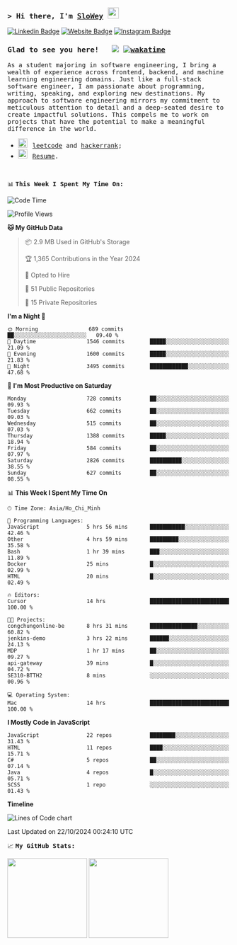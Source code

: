### <samp>&gt; Hi there, I'm <a href="https://www.slowey.works/" target="_blank">SloWey</a> <img src="https://media.giphy.com/media/hvRJCLFzcasrR4ia7z/giphy.gif" width="25"> </samp>

[![Linkedin Badge](https://img.shields.io/badge/-LinkedIn-0e76a8?style=flat-square&logo=Linkedin&logoColor=white)](https://linkedin.com/in/sloweyne)
[![Website Badge](https://img.shields.io/badge/Website-3b5998?style=flat-square&logo=google-chrome&logoColor=white)](https://slowey.works)
[![Instagram Badge](https://img.shields.io/badge/-Instagram-e4405f?style=flat-square&logo=Instagram&logoColor=white)](https://instagram.com/slowey.psd/)

### <samp>Glad to see you here! &nbsp; ![](https://komarev.com/ghpvc/?username=sloweyyy&style=flat-square&base=2000) [![wakatime](https://wakatime.com/badge/user/9920bcaa-3b4e-4c6e-850d-ddd47cfd4d44.svg)](https://wakatime.com/@9920bcaa-3b4e-4c6e-850d-ddd47cfd4d44)

<samp> As a student majoring in software engineering, I bring a wealth of experience across frontend, backend, and machine learning engineering domains. Just like a full-stack software engineer, I am passionate about programming, writing, speaking, and exploring new destinations. My approach to software engineering mirrors my commitment to meticulous attention to detail and a deep-seated desire to create impactful solutions. This compels me to work on projects that have the potential to make a meaningful difference in the world.


-   <img src="https://github.com/Gapur/Gapur/blob/main/assets/lightning.gif?raw=true" width="21" />&nbsp;&nbsp; <samp>[leetcode](https://leetcode.com/slowey/) and [hackerrank](https://www.hackerrank.com/profile/slowey);
-   <img src="https://github.com/Gapur/Gapur/blob/main/assets/doc.gif?raw=true" width="21" />&nbsp;&nbsp; <samp>[Resume](https://docs.google.com/uc?export=download&id=1GwGAdVoL07p453oUvZU4YLiCwvMPI0rO).

</br>

📊 **<samp>This Week I Spent My Time On:**

<!--START_SECTION:waka-->
![Code Time](http://img.shields.io/badge/Code%20Time-107%20hrs%2055%20mins-blue)

![Profile Views](http://img.shields.io/badge/Profile%20Views-0-blue)

**🐱 My GitHub Data** 

> 📦 2.9 MB Used in GitHub's Storage 
 > 
> 🏆 1,365 Contributions in the Year 2024
 > 
> 💼 Opted to Hire
 > 
> 📜 51 Public Repositories 
 > 
> 🔑 15 Private Repositories 
 > 
**I'm a Night 🦉** 

```text
🌞 Morning                689 commits         ██░░░░░░░░░░░░░░░░░░░░░░░   09.40 % 
🌆 Daytime                1546 commits        █████░░░░░░░░░░░░░░░░░░░░   21.09 % 
🌃 Evening                1600 commits        █████░░░░░░░░░░░░░░░░░░░░   21.83 % 
🌙 Night                  3495 commits        ████████████░░░░░░░░░░░░░   47.68 % 
```
📅 **I'm Most Productive on Saturday** 

```text
Monday                   728 commits         ██░░░░░░░░░░░░░░░░░░░░░░░   09.93 % 
Tuesday                  662 commits         ██░░░░░░░░░░░░░░░░░░░░░░░   09.03 % 
Wednesday                515 commits         ██░░░░░░░░░░░░░░░░░░░░░░░   07.03 % 
Thursday                 1388 commits        █████░░░░░░░░░░░░░░░░░░░░   18.94 % 
Friday                   584 commits         ██░░░░░░░░░░░░░░░░░░░░░░░   07.97 % 
Saturday                 2826 commits        ██████████░░░░░░░░░░░░░░░   38.55 % 
Sunday                   627 commits         ██░░░░░░░░░░░░░░░░░░░░░░░   08.55 % 
```


📊 **This Week I Spent My Time On** 

```text
🕑︎ Time Zone: Asia/Ho_Chi_Minh

💬 Programming Languages: 
JavaScript               5 hrs 56 mins       ███████████░░░░░░░░░░░░░░   42.46 % 
Other                    4 hrs 59 mins       █████████░░░░░░░░░░░░░░░░   35.58 % 
Bash                     1 hr 39 mins        ███░░░░░░░░░░░░░░░░░░░░░░   11.89 % 
Docker                   25 mins             █░░░░░░░░░░░░░░░░░░░░░░░░   02.99 % 
HTML                     20 mins             █░░░░░░░░░░░░░░░░░░░░░░░░   02.49 % 

🔥 Editors: 
Cursor                   14 hrs              █████████████████████████   100.00 % 

🐱‍💻 Projects: 
congchungonline-be       8 hrs 31 mins       ███████████████░░░░░░░░░░   60.82 % 
jenkins-demo             3 hrs 22 mins       ██████░░░░░░░░░░░░░░░░░░░   24.13 % 
MDP                      1 hr 17 mins        ██░░░░░░░░░░░░░░░░░░░░░░░   09.27 % 
api-gateway              39 mins             █░░░░░░░░░░░░░░░░░░░░░░░░   04.72 % 
SE310-BTTH2              8 mins              ░░░░░░░░░░░░░░░░░░░░░░░░░   00.96 % 

💻 Operating System: 
Mac                      14 hrs              █████████████████████████   100.00 % 
```

**I Mostly Code in JavaScript** 

```text
JavaScript               22 repos            ████████░░░░░░░░░░░░░░░░░   31.43 % 
HTML                     11 repos            ████░░░░░░░░░░░░░░░░░░░░░   15.71 % 
C#                       5 repos             ██░░░░░░░░░░░░░░░░░░░░░░░   07.14 % 
Java                     4 repos             █░░░░░░░░░░░░░░░░░░░░░░░░   05.71 % 
SCSS                     1 repo              ░░░░░░░░░░░░░░░░░░░░░░░░░   01.43 % 
```



**Timeline**

![Lines of Code chart](https://raw.githubusercontent.com/sloweyyy/sloweyyy/main/assets/bar_graph.png)


 Last Updated on 22/10/2024 00:24:10 UTC
<!--END_SECTION:waka-->

📈 **<samp>My GitHub Stats:**

<p>
  <img height="180em" src="https://github-readme-stats.vercel.app/api?username=sloweyyy&show_icons=true&hide_border=true&&count_private=true&include_all_commits=true&theme=transparent&include_orgs=true" />
  <img height="180em" src="https://github-readme-stats.vercel.app/api/top-langs/?username=sloweyyy&show_icons=true&hide_border=true&layout=compact&langs_count=10&theme=transparent&include_orgs=true"/>
</p>

<!--START_SECTION:SHOW_OS-->
<!--END_SECTION:SHOW_OS-->
